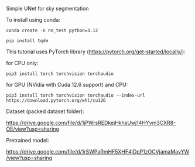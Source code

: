 Simple UNet for sky segmentation

To install using conda:

`conda create -n nn_test python=3.12`

`pip install tqdm`

This tutorial uses PyTorch library (https://pytorch.org/get-started/locally/):

for CPU only:

`pip3 install torch torchvision torchaudio`

for GPU (NVidia with Cuda 12.6 support) and CPU:

`pip3 install torch torchvision torchaudio --index-url https://download.pytorch.org/whl/cu126`


Dataset (packed dataset folder):

https://drive.google.com/file/d/1jPWrsREDkejHkhsUwj14HYvm3CXR8-OE/view?usp=sharing


Pretrained model:

https://drive.google.com/file/d/1rSWPaRmHF5XHF4jDpP1zOCVjamaMayYW/view?usp=sharing
